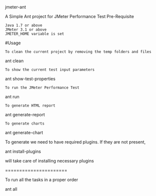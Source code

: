 jmeter-ant

A Simple Ant project for JMeter Performance Test
Pre-Requisite

    Java 1.7 or above
    JMeter 3.1 or above
    JMETER_HOME variable is set

#Usage

    To clean the current project by removing the temp folders and files

ant clean

    To show the current test input parameters

ant show-test-properties

    To run the JMeter Performance Test

ant run

    To generate HTML report

ant generate-report

    To generate charts

ant generate-chart

To generate we need to have required plugins. If they are not present,

ant install-plugins

will take care of installing necessary plugins

======================

To run all the tasks in a proper order

ant all
